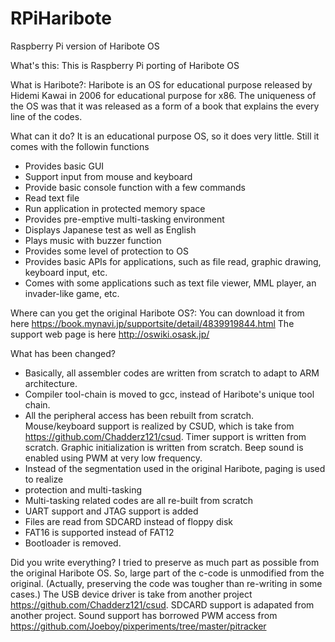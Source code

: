 # RPiHaribote
Raspberry Pi version of Haribote OS

What's this:
  This is Raspberry Pi porting of Haribote OS

What is Haribote?:
  Haribote is an OS for educational purpose released 
by Hidemi Kawai in 2006 for educational purpose for x86. The uniqueness 
of the OS was that it was released as a form of a book that explains the 
every line of the codes.

What can it do?
  It is an educational purpose OS, so it does very little. Still it comes with the followin functions
  - Provides basic GUI
  - Support input from mouse and keyboard
  - Provide basic console function with a few commands
  - Read text file
  - Run application in protected memory space
  - Provides pre-emptive multi-tasking environment
  - Displays Japanese test as well as English
  - Plays music with buzzer function
  - Provides some level of protection to OS
  - Provides basic APIs for applications, such as file read, graphic drawing, keyboard input, etc.
  - Comes with some applications such as text file viewer, MML player, an invader-like game, etc.

Where can you get the original Haribote OS?:
  You can download it from here
  https://book.mynavi.jp/supportsite/detail/4839919844.html
  The support web page is here
  http://oswiki.osask.jp/

What has been changed?
  - Basically, all assembler codes are written from scratch to adapt to ARM architecture.
  - Compiler tool-chain is moved to gcc, instead of Haribote's unique tool chain.
  - All the peripheral access has been rebuilt from scratch. Mouse/keyboard support is 
  realized by CSUD, which is take from https://github.com/Chadderz121/csud. Timer support 
  is written from scratch. Graphic initialization is written from scratch. Beep sound is 
  enabled using PWM at very low frequency.
  - Instead of the segmentation used in the original Haribote, paging is used to realize 
  - protection and multi-tasking
  - Multi-tasking related codes are all re-built from scratch
  - UART support and JTAG support is added
  - Files are read from SDCARD instead of floppy disk
  - FAT16 is supported instead of FAT12
  - Bootloader is removed.

Did you write everything?
  I tried to preserve as much part as possible from the original Haribote OS. So, large part of the c-code is unmodified from the original. (Actually, preserving the code was tougher than re-writing in some cases.)
  The USB device driver is take from another project https://github.com/Chadderz121/csud. SDCARD support is adapated from another project. Sound support has borrowed PWM access from https://github.com/Joeboy/pixperiments/tree/master/pitracker

